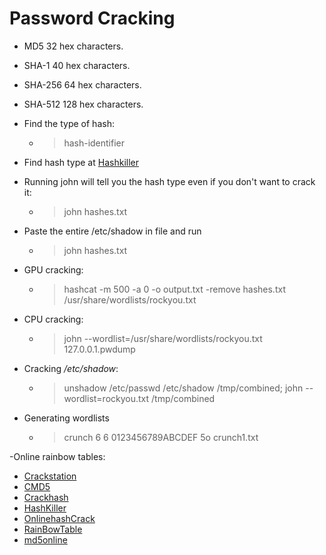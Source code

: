 # Password Cracking


- MD5 32 hex characters.
- SHA-1 40 hex characters.
- SHA-256 64 hex characters.
- SHA-512 128 hex characters.
- Find the type of hash:
  - > hash-identifier

- Find hash type at [Hashkiller](https://hashkiller.co.uk)
- Running john will tell you the hash type even if you don't want to crack it:
  - > john hashes.txt

- Paste the entire /etc/shadow in file and run
  - > john hashes.txt

- GPU cracking:
  - > hashcat -m 500 -a 0 -o output.txt -remove hashes.txt /usr/share/wordlists/rockyou.txt

- CPU cracking:
  - > john --wordlist=/usr/share/wordlists/rockyou.txt 127.0.0.1.pwdump

- Cracking */etc/shadow*:
  - > unshadow /etc/passwd /etc/shadow /tmp/combined; john --wordlist=rockyou.txt /tmp/combined

- Generating wordlists
  - > crunch 6 6 0123456789ABCDEF 5o crunch1.txt

-Online rainbow tables:

- [Crackstation](https://crackstation.net/)
- [CMD5](http://www.cmd5.org/)
- [Crackhash](http://crackhash.com/)
- [HashKiller](https://hashkiller.co.uk/md5-decrypter.aspx)
- [OnlinehashCrack](https://www.onlinehashcrack.com/)
- [RainBowTable](http://rainbowtables.it64.com/)
- [md5online](http://www.md5online.org/)
